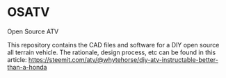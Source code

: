 # OSATV
Open Source ATV

This repository contains the CAD files and software for a DIY open source all terrain vehicle. The rationale, design process, etc can be found in this article:
https://steemit.com/atv/@whytehorse/diy-atv-instructable-better-than-a-honda
